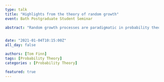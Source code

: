 ```yaml
---
type: talk
title: "Highlights from the theory of random growth"
event: Bath Postgraduate Student Seminar

abstract: "Random growth processes are paradigmatic in probability theory and describe phenomena in many contexts, such as cancer growth, rumour propagation and population dynamics. In this talk, we will explore some classical growth processes and provide an overview for intriguing mathematical results related to them. In particular, we will see diffusion limited aggregation (DLA), a growth process that has defied a strong mathematical treatment for decades. We will discuss known results for DLA and its variations, culminating in an astonishing recent result by Elboim, Nam, and Sly that describes critical behaviour for the model in dimension one, the only dimension that is known to observe a phase transition. "


date: "2021-01-04T10:15:00Z"
all_day: false

authors: [Tom Finn]
tags: [Probability Theory]
categories : [Probability Theory]

featured: true
---
```



